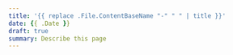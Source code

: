 ```yaml
---
title: '{{ replace .File.ContentBaseName "-" " " | title }}'
date: {{ .Date }}
draft: true
summary: Describe this page
---
```

